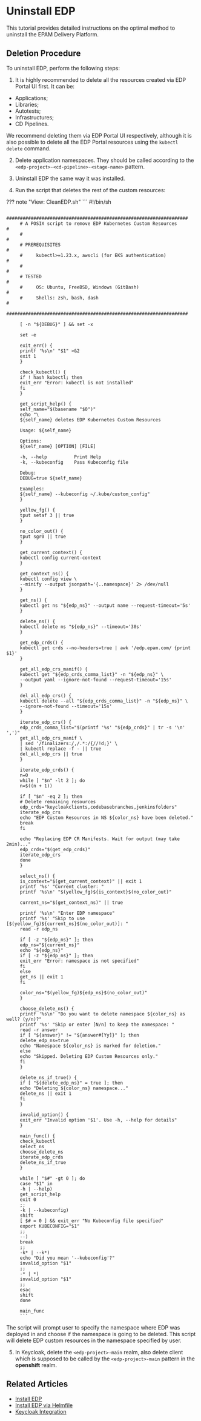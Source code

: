 # Uninstall EDP

This tutorial provides detailed instructions on the optimal method to uninstall the EPAM Delivery Platform.

## Deletion Procedure

To uninstall EDP, perform the following steps:

1. It is highly recommended to delete all the resources created via EDP Portal UI first. It can be:
  * Applications;
  * Libraries;
  * Autotests;
  * Infrastructures;
  * CD Pipelines.

  We recommend deleting them via EDP Portal UI respectively, although it is also possible to delete all the EDP Portal resources using the `kubectl delete` command.

2. Delete application namespaces. They should be called according to the `<edp-project>-<cd-pipeline>-<stage-name>` pattern.

3. Uninstall EDP the same way it was installed.

4. Run the script that deletes the rest of the custom resources:

  ??? note "View: CleanEDP.sh"
         ```
         #!/bin/sh

         ###################################################################
         # A POSIX script to remove EDP Kubernetes Custom Resources        #
         #                                                                 #
         # PREREQUISITES                                                   #
         #     kubectl>=1.23.x, awscli (for EKS authentication)            #
         #                                                                 #
         # TESTED                                                          #
         #     OS: Ubuntu, FreeBSD, Windows (GitBash)                      #
         #     Shells: zsh, bash, dash                                     #
         ###################################################################

         [ -n "${DEBUG}" ] && set -x

         set -e

         exit_err() {
         printf '%s\n' "$1" >&2
         exit 1
         }

         check_kubectl() {
         if ! hash kubectl; then
         exit_err "Error: kubectl is not installed"
         fi
         }

         get_script_help() {
         self_name="$(basename "$0")"
         echo "\
         ${self_name} deletes EDP Kubernetes Custom Resources

         Usage: ${self_name}

         Options:
         ${self_name} [OPTION] [FILE]

         -h, --help          Print Help
         -k, --kubeconfig    Pass Kubeconfig file

         Debug:
         DEBUG=true ${self_name}

         Examples:
         ${self_name} --kubeconfig ~/.kube/custom_config"
         }

         yellow_fg() {
         tput setaf 3 || true
         }

         no_color_out() {
         tput sgr0 || true
         }

         get_current_context() {
         kubectl config current-context
         }

         get_context_ns() {
         kubectl config view \
         --minify --output jsonpath='{..namespace}' 2> /dev/null
         }

         get_ns() {
         kubectl get ns "${edp_ns}" --output name --request-timeout='5s'
         }

         delete_ns() {
         kubectl delete ns "${edp_ns}" --timeout='30s'
         }

         get_edp_crds() {
         kubectl get crds --no-headers=true | awk '/edp.epam.com/ {print $1}'
         }

         get_all_edp_crs_manif() {
         kubectl get "${edp_crds_comma_list}" -n "${edp_ns}" \
         --output yaml --ignore-not-found --request-timeout='15s'
         }

         del_all_edp_crs() {
         kubectl delete --all "${edp_crds_comma_list}" -n "${edp_ns}" \
         --ignore-not-found --timeout='15s'
         }

         iterate_edp_crs() {
         edp_crds_comma_list="$(printf '%s' "${edp_crds}" | tr -s '\n' ',')"
         get_all_edp_crs_manif \
         | sed '/finalizers:/,/.*:/{//!d;}' \
         | kubectl replace -f - || true
         del_all_edp_crs || true
         }

         iterate_edp_crds() {
         n=0
         while [ "$n" -lt 2 ]; do
         n=$((n + 1))

         if [ "$n" -eq 2 ]; then
         # Delete remaining resources
         edp_crds="keycloakclients,codebasebranches,jenkinsfolders"
         iterate_edp_crs
         echo "EDP Custom Resources in NS ${color_ns} have been deleted."
         break
         fi

         echo "Replacing EDP CR Manifests. Wait for output (may take 2min)..."
         edp_crds="$(get_edp_crds)"
         iterate_edp_crs
         done
         }

         select_ns() {
         is_context="$(get_current_context)" || exit 1
         printf '%s' "Current cluster: "
         printf '%s\n' "$(yellow_fg)${is_context}$(no_color_out)"

         current_ns="$(get_context_ns)" || true

         printf '%s\n' "Enter EDP namespace"
         printf '%s' "Skip to use [$(yellow_fg)${current_ns}$(no_color_out)]: "
         read -r edp_ns

         if [ -z "${edp_ns}" ]; then
         edp_ns="${current_ns}"
         echo "${edp_ns}"
         if [ -z "${edp_ns}" ]; then
         exit_err "Error: namespace is not specified"
         fi
         else
         get_ns || exit 1
         fi

         color_ns="$(yellow_fg)${edp_ns}$(no_color_out)"
         }

         choose_delete_ns() {
         printf '%s\n' "Do you want to delete namespace ${color_ns} as well? (y/n)?"
         printf '%s' "Skip or enter [N/n] to keep the namespace: "
         read -r answer
         if [ "${answer}" != "${answer#[Yy]}" ]; then
         delete_edp_ns=true
         echo "Namespace ${color_ns} is marked for deletion."
         else
         echo "Skipped. Deleting EDP Custom Resources only."
         fi
         }

         delete_ns_if_true() {
         if [ "${delete_edp_ns}" = true ]; then
         echo "Deleting ${color_ns} namespace..."
         delete_ns || exit 1
         fi
         }

         invalid_option() {
         exit_err "Invalid option '$1'. Use -h, --help for details"
         }

         main_func() {
         check_kubectl
         select_ns
         choose_delete_ns
         iterate_edp_crds
         delete_ns_if_true
         }

         while [ "$#" -gt 0 ]; do
         case "$1" in
         -h | --help)
         get_script_help
         exit 0
         ;;
         -k | --kubeconfig)
         shift
         [ $# = 0 ] && exit_err "No Kubeconfig file specified"
         export KUBECONFIG="$1"
         ;;
         --)
         break
         ;;
         -k* | --k*)
         echo "Did you mean '--kubeconfig'?"
         invalid_option "$1"
         ;;
         -* | *)
         invalid_option "$1"
         ;;
         esac
         shift
         done

         main_func
         ```

  The script will prompt user to specify the namespace where EDP was deployed in and choose if the namespace is going to be deleted. This script will delete EDP custom resources in the namespace specified by user.

5. In Keycloak, delete the `<edp-project>-main` realm, also delete client which is supposed to be called by the `<edp-project>-main` pattern in the **openshift** realm.

## Related Articles
* [Install EDP](install-edp.md)
* [Install EDP via Helmfile](install-via-helmfile.md)
* [Keycloak Integration](reportportal-keycloak.md)

